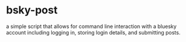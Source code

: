 # bsky-post
a simple script that allows for command line interaction with a bluesky account including logging in, storing login details, and submitting posts.
